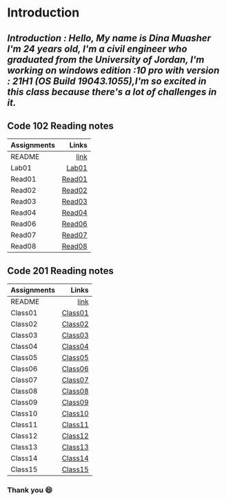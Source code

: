 # Introduction

##  *Introduction : Hello, My name is Dina Muasher I'm 24 years old, I'm a civil engineer who graduated from the University of Jordan, I'm working on windows edition :10 pro with version : 21H1 (OS Build 19043.1055),I'm so excited in this class because there's a lot of challenges in it.*

## **Code 102 Reading notes**






 | Assignments| Links|
|--------|-------:|
| README| [link](102/README.md)|
| Lab01 | [Lab01](102/Lab01.md)|
| Read01 | [Read01](102/Read01.md)|
| Read02 | [Read02](102/Read02.md)|
| Read03 | [Read03](102/READ03.md)|
| Read04 | [Read04](102/READ04.md)|
| Read06 | [Read06](102/READ06.md)|
| Read07 | [Read07](102/READ07.md)|
| Read08 | [Read08](102/READ08.md)|








## **Code 201 Reading notes**

 | Assignments| Links|
|--------|-------:|
| README| [link](README.md)|
| Class01 |[Class01](201/Class01.md) |
| Class02 | [Class02](201/Class02.md)|
| Class03 | [Class03](201/Class03.md)|
| Class04 |[Class04](201/Class04.md) |
| Class05 | [Class05](201/Class05.md)|
| Class06 |[Class06](201/Class06.md) |
| Class07 |[Class07](201/Class01.md) |
| Class08 | [Class08](201/Class01.md)|
| Class09 | [Class09](201/Class01.md)|
| Class10 | [Class10](201/Class01.md)|
| Class11 | [Class11](201/Class01.md)|
| Class12 | [Class12](201/Class01.md)|
| Class13 | [Class13](201/Class01.md)|
| Class14 | [Class14](201/Class01.md)|
| Class15 | [Class15](201/Class01.md)|


### Thank you 😄 


